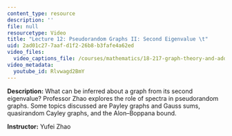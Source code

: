 ```yaml
---
content_type: resource
description: ''
file: null
resourcetype: Video
title: "Lecture 12: Pseudorandom Graphs II: Second Eigenvalue \t"
uid: 2ad01c27-7aaf-d1f2-26b8-b3fafe4a62ed
video_files:
  video_captions_file: /courses/mathematics/18-217-graph-theory-and-additive-combinatorics-fall-2019/video-lectures/lecture-12-pseudorandom-graphs-ii-second-eigenvalue/Rlvwagd2BmY.vtt
video_metadata:
  youtube_id: Rlvwagd2BmY
---
```


**Description:** What can be inferred about a graph from its second eigenvalue? Professor Zhao explores the role of spectra in pseudorandom graphs. Some topics discussed are Payley graphs and Gauss sums, quasirandom Cayley graphs, and the Alon–Boppana bound.

**Instructor:** Yufei Zhao